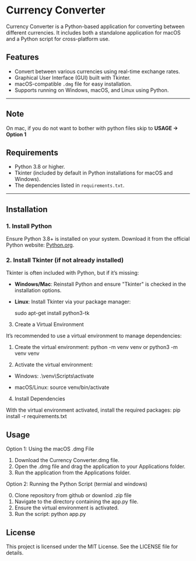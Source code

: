# Currency Converter

Currency Converter is a Python-based application for converting between different currencies. It includes both a standalone application for macOS and a Python script for cross-platform use.

## Features

- Convert between various currencies using real-time exchange rates.
- Graphical User Interface (GUI) built with Tkinter.
- macOS-compatible `.dmg` file for easy installation.
- Supports running on Windows, macOS, and Linux using Python.

---

## Note
 On mac, if you do not want to bother with python files skip to **USAGE -> Option 1**

## Requirements

- Python 3.8 or higher.
- Tkinter (included by default in Python installations for macOS and Windows).
- The dependencies listed in `requirements.txt`.

---

## Installation

### 1. Install Python
Ensure Python 3.8+ is installed on your system. Download it from the official Python website: [Python.org](https://www.python.org/).

### 2. Install Tkinter (if not already installed)
Tkinter is often included with Python, but if it’s missing:
- **Windows/Mac**: Reinstall Python and ensure "Tkinter" is checked in the installation options.

- **Linux**: Install Tkinter via your package manager:

    sudo apt-get install python3-tk
  
3. Create a Virtual Environment

It’s recommended to use a virtual environment to manage dependencies:

1. Create the virtual environment:
    python -m venv venv
or
    python3 -m venv venv

2. Activate the virtual environment:

- Windows:
    .\venv\Scripts\activate

- macOS/Linux:
    source venv/bin/activate

4. Install Dependencies

With the virtual environment activated, install the required packages:
    pip install -r requirements.txt


## Usage

Option 1: Using the macOS .dmg File

1. Download the Currency Converter.dmg file.
2. Open the .dmg file and drag the application to your Applications folder.
3. Run the application from the Applications folder.

Option 2: Running the Python Script (termial and windows)

0. Clone repository from github or downlod .zip file
1. Navigate to the directory containing the app.py file.
2. Ensure the virtual environment is activated.
3. Run the script:
  python app.py

## License

This project is licensed under the MIT License. See the LICENSE file for details.